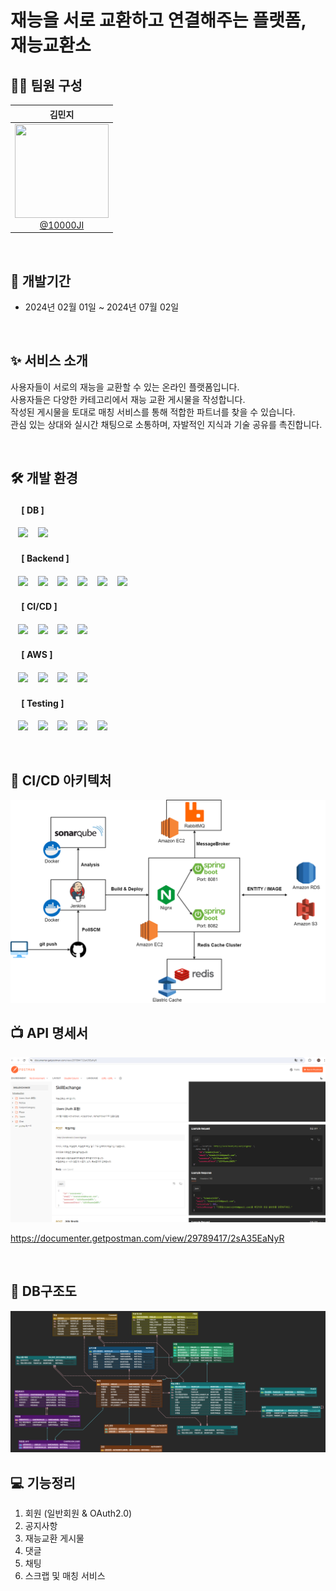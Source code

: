 # 재능을 서로 교환하고 연결해주는 플랫폼, 재능교환소

## 🙋‍♀️ 팀원 구성
<div align="center">

<div align="center">

|                                                               **김민지**                                                               |
|:-----------------------------------------------------------------------------------------------------------------------------------:| 
| [<img src="https://avatars.githubusercontent.com/u/121842688?v=4" height=150 width=150> <br/> @10000JI](https://github.com/10000JI) |

</div>
</div>
<br>

## 📆 개발기간
- 2024년 02월 01일 ~ 2024년 07월 02일

<br>

## ✨ 서비스 소개
사용자들이 서로의 재능을 교환할 수 있는 온라인 플랫폼입니다. <br>
사용자들은 다양한 카테고리에서 재능 교환 게시물을 작성합니다. <br>
작성된 게시물을 토대로 매칭 서비스를 통해 적합한 파트너를 찾을 수 있습니다. <br>
관심 있는 상대와 실시간 채팅으로 소통하며, 자발적인 지식과 기술 공유를 촉진합니다.

<br>

## 🛠️ 개발 환경
#### &nbsp;　[ DB ]
&nbsp;&nbsp;&nbsp;<img src="https://img.shields.io/badge/MariaDB-003545?style=flat&logo=MariaDB&logoColor=white"/>
&nbsp;&nbsp;&nbsp;<img src="https://img.shields.io/badge/Redis-DC382D?style=flat&logo=Redis&logoColor=white"/>

#### &nbsp;　[ Backend ]
&nbsp;&nbsp;&nbsp;<img src="https://img.shields.io/badge/Java-007396?style=flat&logo=java&logoColor=white"/>
&nbsp;&nbsp;&nbsp;<img src="https://img.shields.io/badge/Spring Boot-6DB33F?style=flat&logo=springBoot&logoColor=white"/>
&nbsp;&nbsp;&nbsp;<img src="https://img.shields.io/badge/Spring Security-6DB33F?style=flat&logo=springsecurity&logoColor=white"/>
&nbsp;&nbsp;&nbsp;<img src="https://img.shields.io/badge/Spring Data JPA-6DB33F?style=flat&logo=spring&logoColor=white"/>
&nbsp;&nbsp;&nbsp;<img src="https://img.shields.io/badge/QueryDSL-0769AD?style=flat&logo=java&logoColor=white"/>
&nbsp;&nbsp;&nbsp;<img src="https://img.shields.io/badge/RabbitMQ-FF6600?style=flat&logo=rabbitmq&logoColor=white"/>

#### &nbsp;　[ CI/CD ]
&nbsp;&nbsp;&nbsp;<img src="https://img.shields.io/badge/GitHub-181717?style=flat&logo=GitHub&logoColor=white"/>
&nbsp;&nbsp;&nbsp;<img src="https://img.shields.io/badge/Jenkins-D24939?style=flat&logo=jenkins&logoColor=white"/>
&nbsp;&nbsp;&nbsp;<img src="https://img.shields.io/badge/Docker-2496ED?style=flat&logo=Docker&logoColor=white"/>
&nbsp;&nbsp;&nbsp;<img src="https://img.shields.io/badge/Nginx-009639?style=flat&logo=nginx&logoColor=white"/>

#### &nbsp;　[ AWS ]
&nbsp;&nbsp;&nbsp;<img src="https://img.shields.io/badge/AWS EC2-FF9900?style=flat&logo=amazon-ec2&logoColor=white"/>
&nbsp;&nbsp;&nbsp;<img src="https://img.shields.io/badge/AWS RDS-527FFF?style=flat&logo=amazon-rds&logoColor=white"/>
&nbsp;&nbsp;&nbsp;<img src="https://img.shields.io/badge/AWS S3-569A31?style=flat&logo=amazon-s3&logoColor=white"/>
&nbsp;&nbsp;&nbsp;<img src="https://img.shields.io/badge/AWS ElastiCache-4053D6?style=flat&logo=amazon-aws&logoColor=white"/>

#### &nbsp;　[ Testing ]
&nbsp;&nbsp;&nbsp;<img src="https://img.shields.io/badge/JUnit5-25A162?style=flat&logo=JUnit5&logoColor=white"/>
&nbsp;&nbsp;&nbsp;<img src="https://img.shields.io/badge/Mockito-C5D9C8?style=flat&logo=mock&logoColor=white"/>
&nbsp;&nbsp;&nbsp;<img src="https://img.shields.io/badge/SonarQube-4E9BCD?style=flat&logo=sonarqube&logoColor=white"/>
&nbsp;&nbsp;&nbsp;<img src="https://img.shields.io/badge/Apache JMeter-D22128?style=flat&logo=apache-jmeter&logoColor=white"/>
&nbsp;&nbsp;&nbsp;<img src="https://img.shields.io/badge/Postman-FF6C37?style=flat&logo=postman&logoColor=white"/><br>

<br>

## 🚀 CI/CD 아키텍처

<img src="./img/CICD 아키텍처.png">

<br>

## 📺 API 명세서

<img src="./img/API명세서.png">

https://documenter.getpostman.com/view/29789417/2sA35EaNyR

<br>

## 📝 DB구조도
<img src="./img/ERD_재능교환소.png">

<br>

## 💻 기능정리
1. 회원 (일반회원 & OAuth2.0)
2. 공지사항
3. 재능교환 게시물
4. 댓글 
5. 채팅
6. 스크랩 및 매칭 서비스